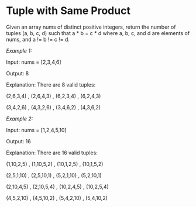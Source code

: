 # Tuple with Same Product

Given an array nums of distinct positive integers, return the number of tuples (a, b, c, d) such that a * b = c * d where a, b, c, and d are elements of nums, and a != b != c != d.

*Example 1:*

Input: nums = [2,3,4,6]

Output: 8

Explanation: There are 8 valid tuples:

(2,6,3,4) , (2,6,4,3) , (6,2,3,4) , (6,2,4,3)

(3,4,2,6) , (4,3,2,6) , (3,4,6,2) , (4,3,6,2)

*Example 2:*

Input: nums = [1,2,4,5,10]

Output: 16

Explanation: There are 16 valid tuples:

(1,10,2,5) , (1,10,5,2) , (10,1,2,5) , (10,1,5,2)

(2,5,1,10) , (2,5,10,1) , (5,2,1,10) , (5,2,10,1)

(2,10,4,5) , (2,10,5,4) , (10,2,4,5) , (10,2,5,4)

(4,5,2,10) , (4,5,10,2) , (5,4,2,10) , (5,4,10,2)